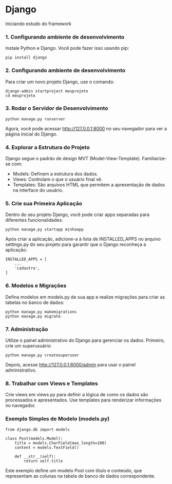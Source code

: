 # Django
Iniciando estudo do framework

### 1. Configurando ambiente de desenvolvimento
Instale Python e Django. Você pode fazer isso usando pip:
```
pip install django
```
### 2. Configurando ambiente de desenvolvimento
Para criar um novo projeto Django, use o comando:
```
django-admin startproject meuprojeto
cd meuprojeto
```
### 3. Rodar o Servidor de Desenvolvimento
```
python manage.py runserver
```
Agora, você pode acessar http://127.0.0.1:8000 no seu navegador para ver a página inicial do Django.

### 4. Explorar a Estrutura do Projeto
Django segue o padrão de design MVT (Model-View-Template). Familiarize-se com:

- Models: Definem a estrutura dos dados.
- Views: Controlam o que o usuário final vê.
- Templates: São arquivos HTML que permitem a apresentação de dados na interface do usuário.

### 5. Crie sua Primeira Aplicação
Dentro do seu projeto Django, você pode criar apps separadas para diferentes funcionalidades:
```
python manage.py startapp minhaapp
```
Após criar a aplicação, adicione-a à lista de INSTALLED_APPS no arquivo settings.py do seu projeto para garantir que o Django reconheça a aplicação:
```
INSTALLED_APPS = [
    ...
    'cadastro',
]
```

### 6. Modelos e Migrações
Defina modelos em models.py de sua app e realize migrações para criar as tabelas no banco de dados:

```
python manage.py makemigrations
python manage.py migrate
```
### 7. Administração
Utilize o painel administrativo do Django para gerenciar os dados. Primeiro, crie um superusuário:
```
python manage.py createsuperuser
```
Depois, acesse http://127.0.0.1:8000/admin para usar o painel administrativo.

### 8. Trabalhar com Views e Templates
Crie views em views.py para definir a lógica de como os dados são processados e apresentados. Use templates para renderizar informações no navegador.

### Exemplo Simples de Modelo (models.py)
```
from django.db import models

class Post(models.Model):
    title = models.CharField(max_length=100)
    content = models.TextField()

    def __str__(self):
        return self.title
```
Este exemplo define um modelo Post com título e conteúdo, que representam as colunas na tabela de banco de dados correspondente.

